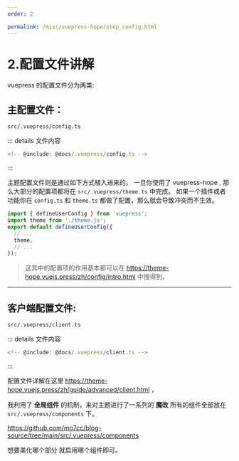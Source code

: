 ```yaml
---
order: 2

permalink: /misc/vuepress-hope/step_config.html
---
```


# 2.配置文件讲解

vuepress 的配置文件分为两类:

## 主配置文件：

`src/.vuepress/config.ts`

::: details 文件内容

```js title="src/.vuepress/config.ts"
<!-- @include: @docs/.vuepress/config.ts -->
```

:::

主题配置文件则是通过如下方式植入进来的。
一旦你使用了 vuepress-hope , 那么大部分的配置项都将在 `src/.vuepress/theme.ts` 中完成。
如果一个插件或者功能你在 `config.ts` 和 `theme.ts` 都做了配置，那么就会导致冲突而不生效。

```js
import { defineUserConfig } from 'vuepress';
import theme from './theme.js';
export default defineUserConfig({
  // ...
  theme,
  // ...
});
```

> 这其中的配置项的作用基本都可以在 https://theme-hope.vuejs.press/zh/config/intro.html 中搜得到。

---

## 客户端配置文件:

`src/.vuepress/client.ts`

::: details 文件内容

```js title="src/.vuepress/client.ts"
<!-- @include: @docs/.vuepress/client.ts -->
```

:::

配置文件详解在这里 https://theme-hope.vuejs.press/zh/guide/advanced/client.html ，

我利用了 **全局组件** 的机制，来对主题进行了一系列的 **魔改**
所有的组件全部放在 `src/.vuepress/components` 下。

https://github.com/mo7cc/blog-source/tree/main/src/.vuepress/components

想要美化哪个部分 就启用哪个组件即可。
